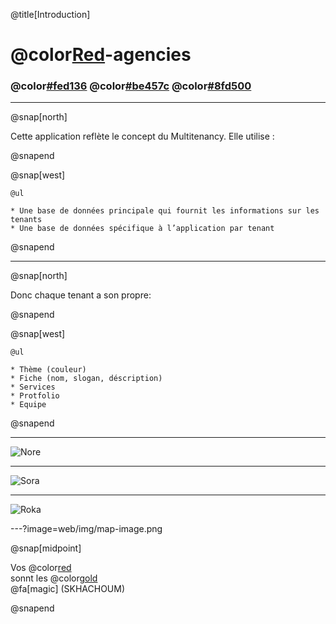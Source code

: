 @title[Introduction]
# @color[Red](Multi)-agencies
### @color[#fed136](Roka)  @color[#be457c](Sora)  @color[#8fd500](Nore)

---

@snap[north]

Cette application reflète le concept du Multitenancy. Elle utilise :

@snapend


@snap[west]

    @ul

    * Une base de données principale qui fournit les informations sur les tenants
    * Une base de données spécifique à l’application par tenant

@snapend


---

@snap[north]

Donc chaque tenant a son propre:

@snapend


@snap[west]

    @ul

    * Thème (couleur)
    * Fiche (nom, slogan, déscription)
    * Services
    * Protfolio
    * Equipe

@snapend

---

![Nore](web/img/1O.png)

---

![Sora](web/img/2.png)

---

![Roka](web/img/3.png)

---?image=web/img/map-image.png

@snap[midpoint]


Vos @color[red](Remarques)
<br>
sonnt les  @color[gold](Bienvenu)
<br>
@fa[magic] (SKHACHOUM)

@snapend

